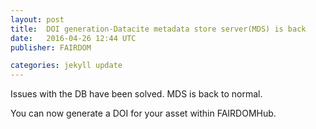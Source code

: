 ```yaml
---
layout: post
title:  DOI generation-Datacite metadata store server(MDS) is back
date:   2016-04-26 12:44 UTC
publisher: FAIRDOM

categories: jekyll update
---
```

Issues with the DB have been solved. MDS is back to normal.

You can now generate a DOI for your asset within FAIRDOMHub.

